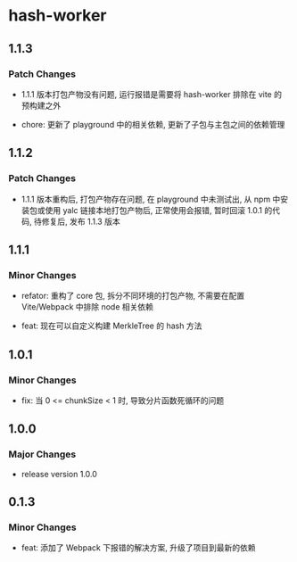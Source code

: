 # hash-worker

## 1.1.3

### Patch Changes

- 1.1.1 版本打包产物没有问题, 运行报错是需要将 hash-worker 排除在 vite 的预构建之外

- chore: 更新了 playground 中的相关依赖, 更新了子包与主包之间的依赖管理

## 1.1.2

### Patch Changes

- 1.1.1 版本重构后, 打包产物存在问题, 在 playground 中未测试出, 从 npm 中安装包或使用 yalc 链接本地打包产物后, 正常使用会报错, 暂时回滚 1.0.1 的代码, 待修复后, 发布 1.1.3 版本

## 1.1.1

### Minor Changes

- refator: 重构了 core 包, 拆分不同环境的打包产物, 不需要在配置 Vite/Webpack 中排除 node 相关依赖

- feat: 现在可以自定义构建 MerkleTree 的 hash 方法

## 1.0.1

### Minor Changes

- fix: 当 0 <= chunkSize < 1 时, 导致分片函数死循环的问题

## 1.0.0

### Major Changes

- release version 1.0.0

## 0.1.3

### Minor Changes

- feat: 添加了 Webpack 下报错的解决方案, 升级了项目到最新的依赖